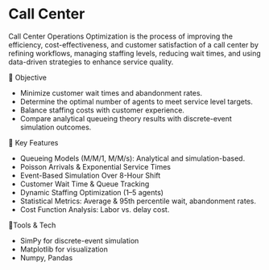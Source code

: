 # Call Center

Call Center Operations Optimization is the process of improving the efficiency, cost-effectiveness, and customer satisfaction of a call center by refining workflows, managing staffing levels, reducing wait times, and using data-driven strategies to enhance service quality.

🎯 Objective
- Minimize customer wait times and abandonment rates.
- Determine the optimal number of agents to meet service level targets.
- Balance staffing costs with customer experience.
- Compare analytical queueing theory results with discrete-event simulation outcomes.

🚀 Key Features
- Queueing Models (M/M/1, M/M/s): Analytical and simulation-based.
- Poisson Arrivals & Exponential Service Times
- Event-Based Simulation Over 8-Hour Shift
- Customer Wait Time & Queue Tracking
- Dynamic Staffing Optimization (1–5 agents)
- Statistical Metrics: Average & 95th percentile wait, abandonment rates.
- Cost Function Analysis: Labor vs. delay cost.

🚀Tools & Tech
- SimPy for discrete-event simulation
- Matplotlib for visualization
- Numpy, Pandas


